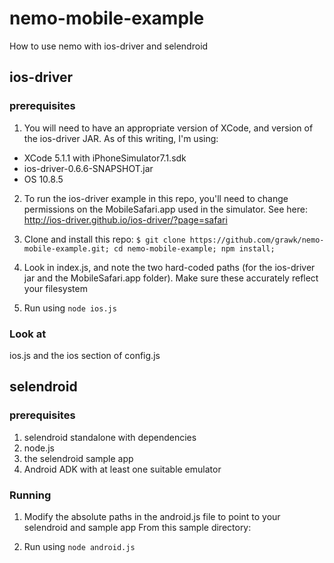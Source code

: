 # nemo-mobile-example

How to use nemo with ios-driver and selendroid

## ios-driver

### prerequisites

1. You will need to have an appropriate version of XCode, and version of the ios-driver JAR. As of this writing, I'm using:
  * XCode 5.1.1 with iPhoneSimulator7.1.sdk
  * ios-driver-0.6.6-SNAPSHOT.jar
  * OS 10.8.5

2. To run the ios-driver example in this repo, you'll need to change permissions on the MobileSafari.app used in the simulator. See here: http://ios-driver.github.io/ios-driver/?page=safari

3. Clone and install this repo: `$ git clone https://github.com/grawk/nemo-mobile-example.git; cd nemo-mobile-example; npm install;`

4. Look in index.js, and note the two hard-coded paths (for the ios-driver jar and the MobileSafari.app folder). Make sure these accurately reflect your filesystem

4. Run using `node ios.js`

### Look at

ios.js and the ios section of config.js

## selendroid

### prerequisites

1. selendroid standalone with dependencies
2. node.js
3. the selendroid sample app
4. Android ADK with at least one suitable emulator

### Running

1. Modify the absolute paths in the android.js file to point to your selendroid and sample app
From this sample directory:

2. Run using `node android.js`